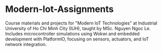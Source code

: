 # Modern-Iot-Assignments
Course materials and projects for "Modern IoT Technologies" at Industrial University of Ho Chi Minh City (IUH), taught by MSc. Nguyen Ngoc Le. Includes microcontroller simulations using Wokwi and embedded development with PlatformIO, focusing on sensors, actuators, and IoT network integration.
